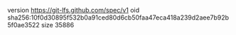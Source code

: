 version https://git-lfs.github.com/spec/v1
oid sha256:10f0d30895f532b0a91ced80d6cb50faa47eca418a239d2aee7b92b5f0ae3522
size 35886

